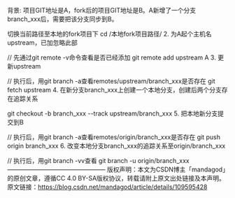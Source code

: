背景: 项目GIT地址是A，fork后的项目GIT地址是B。A新增了一个分支branch_xxx后，需要把该分支同步到B。

切换当前路径至本地的fork项目下
cd /本地fork项目路径/
2. 为A起个主机名upstream，已加忽略此部

// 先通过git remote -v命令查看是否已经添加
git remote add upstream A
3. 更新upstream

// 执行后，用git branch -a查看remotes/upstream/branch_xxx是否存在
git fetch upstream
4. 在新分支branch_xxx上创建一个本地分支，创建后两个分支存在追踪关系

git checkout -b branch_xxx --track upstream/branch_xxx
5. 把本地新分支提交到B

// 执行后，用git branch -a查看remotes/origin/branch_xxx是否存在
git push origin branch_xxx
6. 改变本地分支branch_xxx的追踪关系至origin/branch_xxx

// 执行后，用git branch -vv查看
git branch -u origin/branch_xxx
————————————————
版权声明：本文为CSDN博主「mandagod」的原创文章，遵循CC 4.0 BY-SA版权协议，转载请附上原文出处链接及本声明。
原文链接：https://blog.csdn.net/mandagod/article/details/109595428
